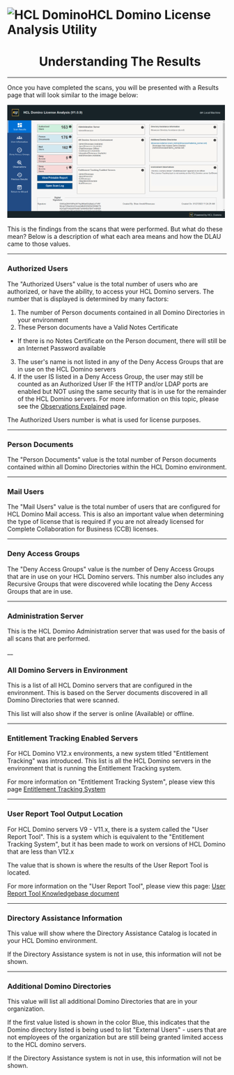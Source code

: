 <h1><img src="https://www.hcltechsw.com/wps/wcm/connect/30a9835c-7d44-4b53-8302-9357b6e41b65/HCL+Domino_Color_Icon_300.png?MOD=AJPERES&CACHEID=ROOTWORKSPACE-30a9835c-7d44-4b53-8302-9357b6e41b65-o8PYNwY" alt="HCL Domino" width="75px;">HCL Domino License Analysis Utility</h1>

<h1>&nbsp;&nbsp;&nbsp;&nbsp;&nbsp;&nbsp;&nbsp;&nbsp;&nbsp;&nbsp;&nbsp;Understanding The Results</h1>

___
Once you have completed the scans, you will be presented with a Results page that will look similar to the image below:

<a href="https://raw.githubusercontent.com/HCL-TECH-SOFTWARE/domino-license-analysis-utility-DLAU/main/images/14.%20Scan%20Results.png"><img src="https://raw.githubusercontent.com/HCL-TECH-SOFTWARE/domino-license-analysis-utility-DLAU/main/images/14.%20Scan%20Results.png" width="500px"></a>

This is the findings from the scans that were performed. But what do these mean? Below is a description of what each area means and how the DLAU came to those values.

____
### Authorized Users
The "Authorized Users" value is the total number of users who are authorized, or have the ability, to access your HCL Domino servers. The number that is displayed is determined by many factors:

1. The number of Person documents contained in all Domino Directories in your environment
2. These Person documents have a Valid Notes Certificate
  - If there is no Notes Certificate on the Person document, there will still be an Internet Password available
3. The user's name is not listed in any of the Deny Access Groups that are in use on the HCL Domino servers
4. If the user IS listed in a Deny Access Group, the user may still be counted as an Authorized User IF the HTTP and/or LDAP ports are enabled but NOT using the same security that is in use for the remainder of the HCL Domino servers. For more information on this topic, please see the [Observations Explained](Observations%20Explained.md) page.

The Authorized Users number is what is used for license purposes.

___
### Person Documents
The "Person Documents" value is the total number of Person documents contained within all Domino Directories within the HCL Domino environment.

___
### Mail Users
The "Mail Users" value is the total number of users that are configured for HCL Domino Mail access. This is also an important value when determining the type of license that is required if you are not already licensed for Complete Collaboration for Business (CCB) licenses.

___
### Deny Access Groups
The "Deny Access Groups" value is the number of Deny Access Groups that are in use on your HCL Domino servers. This number also includes any Recursive Groups that were discovered while locating the Deny Access Groups that are in use.

___
### Administration Server
This is the HCL Domino Administration server that was used for the basis of all scans that are performed.

__
### All Domino Servers in Environment
This is a list of all HCL Domino servers that are configured in the environment. This is based on the Server documents discovered in all Domino Directories that were scanned.

This list will also show if the server is online (Available) or offline.

___
### Entitlement Tracking Enabled Servers
For HCL Domino V12.x environments, a new system titled "Entitlement Tracking" was introduced. This list is all the HCL Domino servers in the environment that is running the Entitlement Tracking system.

For more information on "Entitlement Tracking System", please view this page [Entitlement Tracking System](https://help.hcltechsw.com/domino/12.0.0/admin/admn_entitlementtracking.html)

___
### User Report Tool Output Location
For HCL Domino servers V9 - V11.x, there is a system called the "User Report Tool". This is a system which is equivalent to the "Entitlement Tracking System", but it has been made to work on versions of HCL Domino that are less than V12.x

The value that is shown is where the results of the User Report Tool is located.

For more information on the "User Report Tool", please view this page: [User Report Tool Knowledgebase document](https://support.hcltechsw.com/csm?id=kb_article&sysparm_article=KB0095328)

___
### Directory Assistance Information
This value will show where the Directory Assistance Catalog is located in your HCL Domino environment.

If the Directory Assistance system is not in use, this information will not be shown.

___
### Additional Domino Directories
This value will list all additional Domino Directories that are in your organization.

If the first value listed is shown in the color Blue, this indicates that the Domino directory listed is being used to list "External Users" - users that are not employees of the organization but are still being granted limited access to the HCL domino servers.

If the Directory Assistance system is not in use, this information will not be shown.